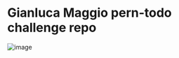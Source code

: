 # Gianluca Maggio pern-todo challenge repo

![image](https://user-images.githubusercontent.com/1485446/78298630-f6580680-7532-11ea-9bea-683340400c2c.png)
